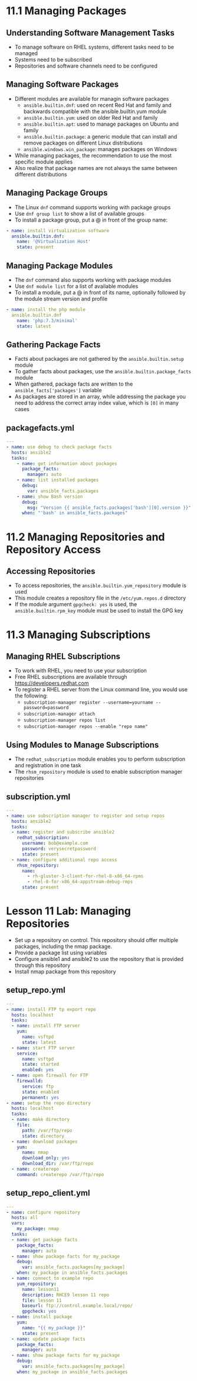 # 11.1 Managing Packages
## Understanding Software Management Tasks
- To manage software on RHEL systems, different tasks need to be managed
- Systems need to be subscribed
- Repositories and software channels need to be configured

## Managing Software Packages
- Different modules are available for managin software packages
  - `ansible.builtin.dnf`: used on recent Red Hat and family and backwards compatible with the ansible.builtin.yum module
  - `ansible.builtin.yum`: used on older Red Hat and family
  - `ansible.builtin.apt`: used to manage packages on Ubuntu and family
  - `ansible.builtin.package`: a generic module that can install and remove packages on different Linux distributions
  - `ansible.windows.win_package`: manages packages on Windows
- While managing packages, the recommendation to use the most specific module applies
- Also realize that package names are not always the same between different distributions

## Managing Package Groups
- The Linux `dnf` command supports working with package groups
- Use `dnf group list` to show a list of available groups
- To install a package group, put a @ in front of the group name:

```yml
- name: install virtualization software
  ansible.builtin.dnf:
    name: '@Virtualization Host'
    state: present
```
## Managing Package Modules
- The `dnf` command also supports working with package modules
- Use `dnf module list` for a list of available modules
- To install a module, put a @ in front of its name, optionally followed by the module stream version and profile

```yml
- name: install the php module
  ansible.builtin.dnf
    name: 'php:7.3/minimal'
    state: latest
```

## Gathering Package Facts
- Facts about packages are not gathered by the `ansible.builtin.setup` module
- To gather facts about packages, use the `ansible.builtin.package_facts` module
- When gathered, package facts are written to the `ansible_facts['packages']` variable
- As packages are stored in an array, while addressing the package you need to address the correct array index value, which is `[0]` in many cases

## packagefacts.yml
```yml
---
- name: use debug to check package facts
  hosts: ansible2
  tasks:
    - name: get information about packages
      package_facts:
        manager: auto
    - name: list installed packages
      debug:
        var: ansible_facts.packages
    - name: show Bash version
      debug:
        msg: "Version {{ ansible_facts.packages['bash'][0].version }}"
      when: "'bash' in ansible_facts.packages"
```

# 11.2 Managing Repositories and Repository Access
## Accessing Repositories
- To access repositories, the `ansible.builtin.yum_repository` module is used 
- This module creates a repository file in the `/etc/yum.repos.d` directory
- If the module argument `gpgcheck: yes` is used, the `ansible.builtin.rpm_key` module must be used to install the GPG key

# 11.3 Managing Subscriptions
## Managing RHEL Subscriptions
- To work with RHEL, you need to use your subscription
- Free RHEL subscriptions are available through https://developers.redhat.com
- To register a RHEL server from the Linux command line, you would use the following:
  - `subscription-manager register --username=yourname --password=password`
  - `subscription-manager attach`
  - `subscription-manager repos list`
  - `subscription-manager repos --enable "repo name"`

## Using Modules to Manage Subscriptions
- The `redhat_subscription` module enables you to perform subscription and registration in one task
- The `rhsm_repository` module is used to enable subscription manager repositories 

## subscription.yml
```yml
---
- name: use subscription manager to register and setup repos
  hosts: ansible2
  tasks:
  - name: register and subscribe ansible2
    redhat_subscription:
      username: bob@example.com
      password: verysecretpassword
      state: present
  - name: configure additional repo access
    rhsm_repository:
      name:
        - rh-gluster-3-client-for-rhel-8-x86_64-rpms
        - rhel-8-for-x86_64-appstream-debug-rmps
      state: present
```

# Lesson 11 Lab: Managing Repositories
- Set up a repository on control. This repository should offer multiple packages, including the nmap package.
- Provide a package list using variables
- Configure ansible1 and ansible2 to use the repository that is provided through this repository
- Install nmap package from this repository

##  setup_repo.yml 
```yaml
---
- name: install FTP tp export repo
  hosts: localhost
  tasks:
  - name: install FTP server
    yum:
      name: vsftpd
      state: latest
  - name: start FTP server
    service:
      name: vsftpd
      state: started
      enabled: yes
  - name: open firewall for FTP
    firewalld:
      service: ftp
      state: enabled
      permanent: yes
- name: setup the repo directory
  hosts: localhost
  tasks:
  - name: make directory
    file:
      path: /var/ftp/repo
      state: directory
  - name: download packages
    yum:
      name: nmap
      download_only: yes
      download_dir: /var/ftp/repo
  - name: createrepo
    command: createrepo /var/ftp/repo
```
## setup_repo_client.yml
```yaml
---
- name: configure repository
  hosts: all
  vars:
    my_package: nmap
  tasks:
  - name: get package facts
    package_facts:
      manager: auto
  - name: show package facts for my_package
    debug:
      var: ansible_facts.packages[my_package]
    when: my_package in ansible_facts.packages
  - name: connect to example repo
    yum_repository:
      name: lesson11
      description: RHCE9 lesson 11 repo
      file: lesson 11
      baseurl: ftp://control.example.local/repo/
      gpgcheck: yes
  - name: install package
    yum:
      name: "{{ my_package }}"
      state: present
  - name: update package facts
    package_facts:
      manager: auto
  - name: show package facts for my_package
    debug:
      var: ansible_facts.packages[my_package]
    when: my_package in ansible_facts.packages
```